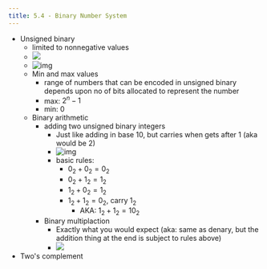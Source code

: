 ```yaml
---
title: 5.4 - Binary Number System
---
```


- Unsigned binary
  - limited to nonnegative values
  - ![](https://i.gyazo.com/b72bb2a97f35e603423c438f31f442d3.png)
  - ![img](https://i.gyazo.com/072209e64c37a7a6e39d824c314afe69.png)
  - Min and max values
    - range of numbers that can be encoded in unsigned binary depends upon no of bits allocated to represent the number
    - max: $2^n - 1$
    - min: 0
  - Binary arithmetic
    - adding two unsigned binary integers
      - Just like adding in base 10, but carries when gets after 1 (aka would be 2)
      - ![img](https://i.gyazo.com/5f1a6192dc23aa8799c7a35fb2935138.png)
      - basic rules:
        - $0_2 + 0_2 = 0_2$
        - $0_2 + 1_2 = 1_2$
        - $1_2 + 0_2 = 1_2$
        - $1_2 + 1_2 = 0_2$, carry $1_2$
          - AKA: $1_2 + 1_2 = 10_2$
    - Binary multiplaction
      - Exactly what you would expect (aka: same as denary, but the addition thing at the end is subject to rules above)
      - ![](https://i.gyazo.com/634bbcd9c64d7c8c8fcec185c839a3f4.png)
- Two's complement

